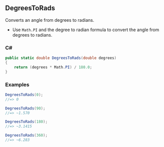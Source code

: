 ## DegreesToRads

Converts an angle from degrees to radians.

- Use `Math.PI` and the degree to radian formula to convert the angle from degrees to
radians.

### C#

```csharp
public static double DegreesToRads(double degrees)
{
    return (degrees * Math.PI) / 180.0;
}
```

### Examples

```csharp
DegreesToRads(0);
//=> 0

DegreesToRads(90);
//=> ~1.570

DegreesToRads(180);
//=> ~3.1415

DegreesToRads(360);
//=> ~6.283
```